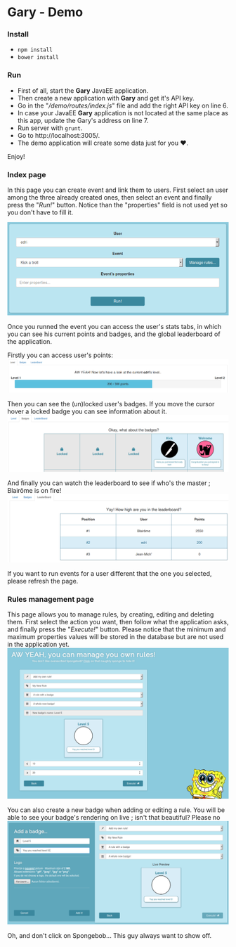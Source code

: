 
# Gary - Demo

### Install

 - `npm install`
 - `bower install`

### Run

 - First of all, start the **Gary** JavaEE application.
 - Then create a new application with **Gary** and get it's API key.
 - Go in the "*/demo/routes/index.js*" file and add the right API key on line 6.
 - In case your JavaEE **Gary** application is not located at the same place as this app, update the Gary's address on line 7.
 - Run server with `grunt`.
 - Go to http://localhost:3005/.
 - The demo application will create some data just for you ♥.

Enjoy!

### Index page
In this page you can create event and link them to users. First select an user among the three already created ones, then select an event and finally press the "*Run!*" button. Notice than the "properties" field is not used yet so you don't have to fill it.

![alt text](documentation_images/running_event.png "Running an event")

Once you runned the event you can access the user's stats tabs, in which you can see his current points and badges, and the global leaderboard of the application.

Firstly you can access user's points:
![alt text](documentation_images/user_points.png "Current points of the selected user")

Then you can see the (un)locked user's badges. If you move the cursor hover a locked badge you can see information about it.
![alt text](documentation_images/user_badges.png "Current badges of the selected user")

And finally you can watch the leaderboard to see if who's the master ; Blairôme is on fire!
![alt text](documentation_images/leaderboard.png "Leaderboard of users points")

If you want to run events for a user different that the one you selected, please refresh the page.

### Rules management page
This page allows you to manage rules, by creating, editing and deleting them. First select the action you want, then follow what the application asks, and finally press the "*Execute!*" button. Please notice that the minimum and maximum properties values will be stored in the database but are not used in the application yet.
![alt text](documentation_images/rule_management.png "Add a rule")

You can also create a new badge when adding or editing a rule. You will be able to see your badge's rendering on live ; isn't that beautiful? Please no
![alt text](documentation_images/badge_creation.png "Add a badge")

Oh, and don't click on Spongebob... This guy always want to show off.
